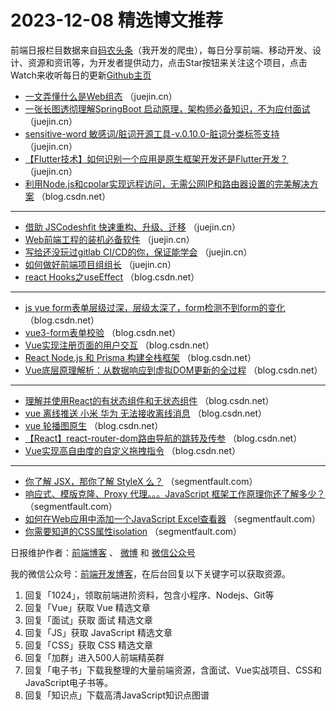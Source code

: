 # 2023-12-08 精选博文推荐

前端日报栏目数据来自[码农头条](http://toutiao.qdkfweb.cn/)（我开发的爬虫），每日分享前端、移动开发、设计、资源和资讯等，为开发者提供动力，点击Star按钮来关注这个项目，点击Watch来收听每日的更新[Github主页](https://github.com/kujian/frontendDaily)
* [一文弄懂什么是Web组态](https://juejin.cn/post/7308894877461839922) （juejin.cn）
* [一张长图透彻理解SpringBoot 启动原理，架构师必备知识，不为应付面试](https://juejin.cn/post/7308610896803659812) （juejin.cn）
* [sensitive-word 敏感词/脏词开源工具-v.0.10.0-脏词分类标签支持](https://juejin.cn/post/7308782855941292058) （juejin.cn）
* [【Flutter技术】如何识别一个应用是原生框架开发还是Flutter开发？](https://juejin.cn/post/7309065017191088143) （juejin.cn）
* [利用Node.js和cpolar实现远程访问，无需公网IP和路由器设置的完美解决方案](https://blog.csdn.net/a1657054242/article/details/134850913) （blog.csdn.net）

***
* [借助 JSCodeshfit 快速重构、升级、迁移](https://juejin.cn/post/7308901392469721139) （juejin.cn）
* [Web前端工程的装机必备软件](https://juejin.cn/post/7309293844428013606) （juejin.cn）
* [写给还没玩过gitlab CI/CD的你，保证能学会](https://juejin.cn/post/7309158055018905626) （juejin.cn）
* [如何做好前端项目组组长](https://juejin.cn/post/7309301549154779171) （juejin.cn）
* [react Hooks之useEffect](https://blog.csdn.net/weixin_48633811/article/details/134857381) （blog.csdn.net）

***
* [js vue form表单层级过深，层级太深了，form检测不到form的变化](https://blog.csdn.net/weixin_45288172/article/details/134855902) （blog.csdn.net）
* [vue3-form表单校验](https://blog.csdn.net/baekpcyyy/article/details/134864257) （blog.csdn.net）
* [Vue实现注册页面的用户交互](https://blog.csdn.net/weixin_61494821/article/details/134858280) （blog.csdn.net）
* [React Node.js 和 Prisma 构建全栈框架](https://blog.csdn.net/jiyotin/article/details/134841589) （blog.csdn.net）
* [Vue底层原理解析：从数据响应到虚拟DOM更新的全过程](https://blog.csdn.net/HTML6549/article/details/134850629) （blog.csdn.net）

***
* [理解并使用React的有状态组件和无状态组件](https://blog.csdn.net/zhangwenok/article/details/134847289) （blog.csdn.net）
* [vue 离线推送 小米 华为 无法接收离线消息](https://blog.csdn.net/qq960685827/article/details/134846644) （blog.csdn.net）
* [vue 轮播图原生](https://blog.csdn.net/song19990524/article/details/134866042) （blog.csdn.net）
* [【React】react-router-dom路由导航的跳转及传参](https://blog.csdn.net/Handsome_gir/article/details/134864813) （blog.csdn.net）
* [Vue实现高自由度的自定义拖拽指令](https://blog.csdn.net/cxy_wjq/article/details/134824067) （blog.csdn.net）

***
* [你了解 JSX，那你了解 StyleX 么？](https://segmentfault.com/a/1190000044452285) （segmentfault.com）
* [响应式、模版克隆、Proxy 代理。。。JavaScript 框架工作原理你还了解多少？](https://segmentfault.com/a/1190000044452239) （segmentfault.com）
* [如何在Web应用中添加一个JavaScript Excel查看器](https://segmentfault.com/a/1190000044450665) （segmentfault.com）
* [你需要知道的CSS属性isolation](https://segmentfault.com/a/1190000044450654) （segmentfault.com）

日报维护作者：[前端博客](https://qdkfweb.cn/) 、 [微博](http://weibo.com/kujian) 和 [微信公众号](https://open.weixin.qq.com/qr/code?username=caibaojian_com)

我的微信公众号：[前端开发博客](https://open.weixin.qq.com/qr/code?username=caibaojian_com)，在后台回复以下关键字可以获取资源。

1. 回复「1024」，领取前端进阶资料，包含小程序、Nodejs、Git等
2. 回复「Vue」获取 Vue 精选文章
3. 回复「面试」获取 面试 精选文章
4. 回复「JS」获取 JavaScript 精选文章
5. 回复「CSS」获取 CSS 精选文章
6. 回复「加群」进入500人前端精英群
7. 回复「电子书」下载我整理的大量前端资源，含面试、Vue实战项目、CSS和JavaScript电子书等。
8. 回复「知识点」下载高清JavaScript知识点图谱